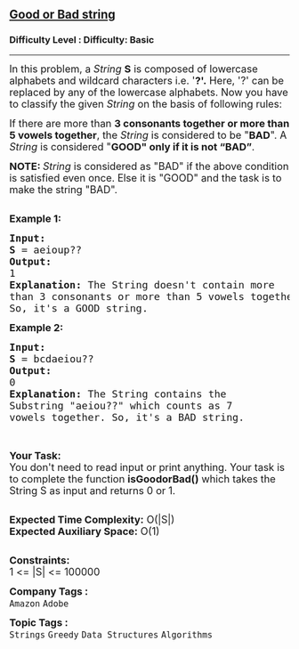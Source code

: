 <h2><a href="https://www.geeksforgeeks.org/problems/good-or-bad-string1417/1?page=1&category=Greedy&difficulty=Basic&sortBy=submissions">Good or Bad string</a></h2><h3>Difficulty Level : Difficulty: Basic</h3><hr><div class="problems_problem_content__Xm_eO"><p><span style="font-size:18px">In this problem, a <em>String</em> <strong>S</strong> is composed of lowercase alphabets and wildcard characters i.e. '<strong>?'.</strong> Here, '?' can be replaced by any of the lowercase alphabets. Now you have to classify the given <em>String</em> on the basis of following rules:</span></p>

<p><span style="font-size:18px">If there are more than <strong>3 consonants together or more than 5 vowels together</strong>, the <em>String</em> is considered to be "<strong>BAD</strong>". A <em>String</em> is considered "<strong>GOOD" only if it is not “BAD”</strong>.</span></p>

<p><span style="font-size:18px"><strong>NOTE: </strong><em>String</em> is considered as "BAD" if the above condition is satisfied even once. Else it is "GOOD" and the task is to make the string "BAD".</span><br>
&nbsp;</p>

<p><span style="font-size:18px"><strong>Example 1:</strong></span></p>

<pre><span style="font-size:18px"><strong>Input:</strong>
<strong>S</strong> = aeioup??
<strong>Output:</strong>
1
<strong>Explanation: </strong>The String doesn't contain more
than 3 consonants or more than 5 vowels together.
So, it's a GOOD string.</span>
</pre>

<p><span style="font-size:18px"><strong>Example 2:</strong></span></p>

<pre><span style="font-size:18px"><strong>Input:
S</strong> = bcdaeiou??
<strong>Output:
</strong>0
<strong>Explanation: </strong>The String contains the
Substring "aeiou??" which counts as 7
vowels together. So, it's a BAD string.</span>
</pre>

<p><br>
<br>
<span style="font-size:18px"><strong>Your Task:</strong><br>
You don't need to read input or print anything. Your task is to complete the function <strong>isGoodorBad</strong><strong>()</strong> which takes the String S as input and returns 0 or 1.</span><br>
&nbsp;</p>

<p><span style="font-size:18px"><strong>Expected Time Complexity:</strong> O(|S|)<br>
<strong>Expected Auxiliary Space:</strong> O(1)</span><br>
&nbsp;</p>

<p><span style="font-size:18px"><strong>Constraints:</strong><br>
1 &lt;= |S| &lt;= 100000</span></p>
</div><p><span style=font-size:18px><strong>Company Tags : </strong><br><code>Amazon</code>&nbsp;<code>Adobe</code>&nbsp;<br><p><span style=font-size:18px><strong>Topic Tags : </strong><br><code>Strings</code>&nbsp;<code>Greedy</code>&nbsp;<code>Data Structures</code>&nbsp;<code>Algorithms</code>&nbsp;